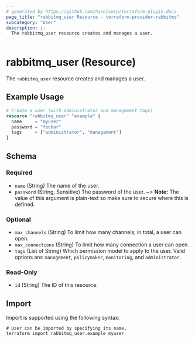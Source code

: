```yaml
---
# generated by https://github.com/hashicorp/terraform-plugin-docs
page_title: "rabbitmq_user Resource - terraform-provider-rabbitmq"
subcategory: "User"
description: |-
  The rabbitmq_user resource creates and manages a user.
---
```


# rabbitmq_user (Resource)

The `rabbitmq_user` resource creates and manages a user.

## Example Usage

```terraform
# Create a user (with administrator and management tags)
resource "rabbitmq_user" "example" {
  name     = "myuser"
  password = "foobar"
  tags     = ["administrator", "management"]
}
```

<!-- schema generated by tfplugindocs -->
## Schema

### Required

- `name` (String) The name of the user.
- `password` (String, Sensitive) The password of the user.
~> **Note:** The value of this argument is plain-text so make sure to secure where this is defined.

### Optional

- `max_channels` (String) To limit how many channels, in total, a user can open.
- `max_connections` (String) To limit how many connection a user can open.
- `tags` (List of String) Which permission model to apply to the user. Valid options are: `management`, `policymaker`, `monitoring`, and `administrator`.

### Read-Only

- `id` (String) The ID of this resource.

## Import

Import is supported using the following syntax:

```shell
# User can be imported by specifying its name.
terraform import rabbitmq_user.example myuser
```
